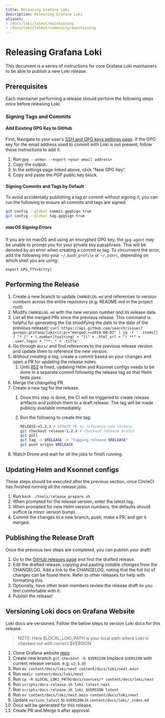 ```yaml
---
title: Releasing Grafana Loki
description: Releasing Grafana Loki
aliases: 
- /docs/loki/latest/maintaining
- /docs/loki/latest/community/maintaining
---
```

# Releasing Grafana Loki

This document is a series of instructions for core Grafana Loki maintainers to be able
to publish a new Loki release.

## Prerequisites

Each maintainer performing a release should perform the following steps once
before releasing Loki.

### Signing Tags and Commits

#### Add Existing GPG Key to GitHub

First, Navigate to your user's [SSH and GPG keys settings
page](https://github.com/settings/keys). If the GPG key for the email address
used to commit with Loki is not present, follow these instructions to add it:

1. Run `gpg --armor --export <your email address>`
1. Copy the output.
1. In the settings page linked above, click "New GPG Key".
1. Copy and paste the PGP public key block.

#### Signing Commits and Tags by Default

To avoid accidentally publishing a tag or commit without signing it, you can run
the following to ensure all commits and tags are signed:

```bash
git config --global commit.gpgSign true
git config --global tag.gpgSign true
```

##### macOS Signing Errors

If you are on macOS and using an encrypted GPG key, the `gpg-agent` may be
unable to prompt you for your private key passphrase. This will be denoted by an
error when creating a commit or tag. To circumvent the error, add the following
into your `~/.bash_profile` or `~/.zshrc`, depending on which shell you are
using:

```
export GPG_TTY=$(tty)
```

## Performing the Release

1. Create a new branch to update `CHANGELOG.md` and references to version
   numbers across the entire repository (e.g. README.md in the project root).
1. Modify `CHANGELOG.md` with the new version number and its release date.
1. List all the merged PRs since the previous release. This command is helpful
   for generating the list (modifying the date to the date of the previous release): `curl https://api.github.com/search/issues?q=repo:grafana/loki+is:pr+"merged:>=2019-08-02" | jq -r ' .items[] | "* [" + (.number|tostring) + "](" + .html_url + ") **" + .user.login + "**: " + .title'`
1. Go through `docs/` and find references to the previous release version and
   update them to reference the new version.
1. *Without creating a tag*, create a commit based on your changes and open a PR
   for updating the release notes.
   1. Until [852](https://github.com/grafana/loki/issues/852) is fixed, updating
      Helm and Ksonnet configs needs to be done in a separate commit following
      the release tag so that Helm tests pass.
1. Merge the changelog PR.
1. Create a new tag for the release.
    1. Once this step is done, the CI will be triggered to create release
       artifacts and publish them to a draft release. The tag will be made
       publicly available immediately.
    1. Run the following to create the tag:

       ```bash
       RELEASE=v1.2.3 # UPDATE ME to reference new release
       git checkout release-1.2.x # checkout release branch
       git pull
       git tag -s $RELEASE -m "tagging release $RELEASE"
       git push origin $RELEASE
       ```
1. Watch Drone and wait for all the jobs to finish running.

## Updating Helm and Ksonnet configs

These steps should be executed after the previous section, once CircleCI has
finished running all the release jobs.

1. Run `bash ./tools/release_prepare.sh`
1. When prompted for the release version, enter the latest tag.
1. When prompted for new Helm version numbers, the defaults should suffice (a
   minor version bump).
1. Commit the changes to a new branch, push, make a PR, and get it merged.

## Publishing the Release Draft

Once the previous two steps are completed, you can publish your draft!

1. Go to the [GitHub releases page](https://github.com/grafana/loki/releases)
   and find the drafted release.
1. Edit the drafted release, copying and pasting *notable changes* from the
   CHANGELOG. Add a link to the CHANGELOG, noting that the full list of changes
   can be found there. Refer to other releases for help with formatting this.
1. Optionally, have other team members review the release draft so you feel
   comfortable with it.
1. Publish the release!

## Versioning Loki docs on Grafana Website

Loki docs are versioned. Follow the below steps to version Loki docs for this release.

>NOTE: Here $LOCAL_LOKI_PATH is your local path where Loki is checked out with correct $VERSION

1. Clone Grafana website [repo](https://github.com/grafana/website)
1. Create new branch `git checkout -b $VERSION` (replace `$VERSION` with current release version. e.g: `v2.5.0`)
1. Run `mv content/docs/loki/next content/docs/loki/next.main`
1. Run `mkdir content/docs/loki/next`
1. Run `cp -R $LOCAL_LOKI_PATH/docs/sources/* content/docs/loki/next`
1. Run `scripts/docs-release.sh loki latest next`
1. Run `scripts/docs-release.sh loki $VERSION latest`
1. Run `mv content/docs/loki/next.main content/docs/loki/next`
1. Update `version_latest` to `$VERSION` in `content/docs/loki/_index.md`
1. Docs will be generated for this release.
1. Create PR and Merge it after approval.
